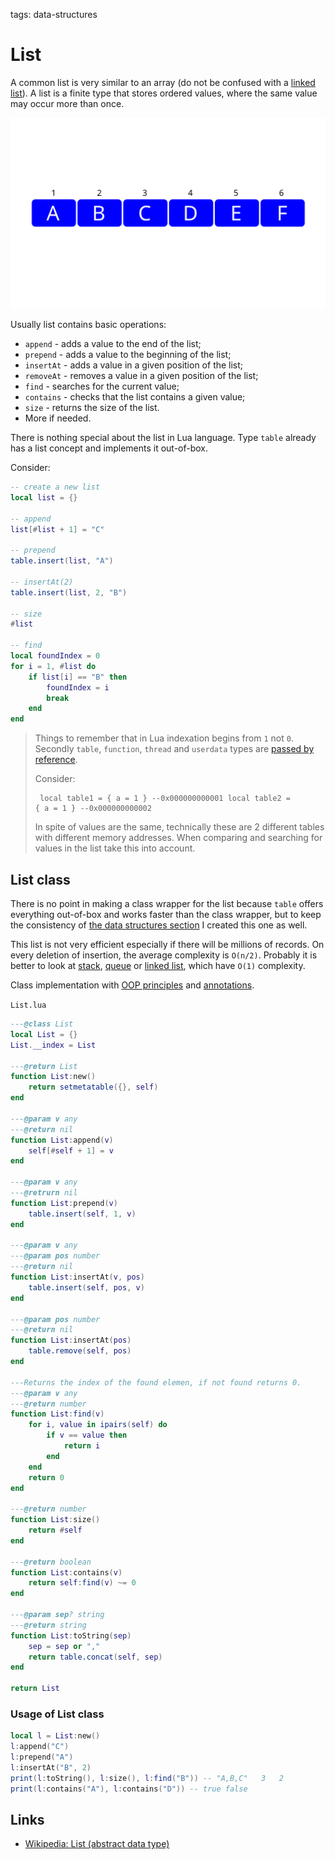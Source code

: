 <!-- Description: List abstract data structure in Lua language. Implementation of append, prepend, contains and find methods. -->

tags: data-structures

# List

A common list is very similar to an array (do not be confused with a
[linked list](/linked-list.html)).
A list is a finite type that stores ordered values, where the same value may
occur more than once.

![Figure 1. List abstract type](/assets/img/list01.svg)

Usually list contains basic operations:

- `append` - adds a value to the end of the list;
- `prepend` - adds a value to the beginning of the list;
- `insertAt` - adds a value in a given position of the list;
- `removeAt` - removes a value in a given position of the list;
- `find` - searches for the current value;
- `contains` - checks that the list contains a given value; 
- `size` - returns the size of the list.
- More if needed.

There is nothing special about the list in Lua language. Type `table` already
has a list concept and implements it out-of-box. 

Consider:

```lua
-- create a new list
local list = {}

-- append
list[#list + 1] = "C"

-- prepend
table.insert(list, "A")

-- insertAt(2)
table.insert(list, 2, "B")

-- size
#list

-- find
local foundIndex = 0
for i = 1, #list do
	if list[i] == "B" then
		foundIndex = i
		break
	end 
end
```

> Things to remember that in Lua indexation begins from `1` not `0`.
> Secondly `table`, `function`, `thread` and `userdata` types are
> [passed by reference](/types-in-lua-references-vs-values.html).
>
> Consider:
>
> <code><pre>
> local table1 = { a = 1 } --0x000000000001
> local table2 = { a = 1 } --0x000000000002
> </code></pre>
>
> In spite of values are the same, technically these are 2 different tables
> with different memory addresses. When comparing and searching for values
> in the list take this into account.

## List class

There is no point in making a class wrapper for the list because `table`
offers everything out-of-box and works faster than the class wrapper, but to
keep the consistency of [the data structures section](/tag/data-structures/)
I created this one as well.

This list is not very efficient especially if there will be millions of records.
On every deletion of insertion, the average complexity is `O(n/2)`. Probably
it is better to look at [stack](/post/stack.html), [queue](/post/queue.html) or 
[linked list](/post/linked-list.html), which have `O(1)` complexity.

Class implementation with [OOP principles](/post/object-oriented-programming-in-lua.html) and
[annotations](/post/object-oriented-programming-in-lua.html#annotations).


`List.lua`

```lua
---@class List
local List = {}
List.__index = List

---@return List
function List:new()
	return setmetatable({}, self)
end

---@param v any
---@return nil
function List:append(v)
	self[#self + 1] = v
end

---@param v any
---@retrurn nil
function List:prepend(v)
	table.insert(self, 1, v)
end

---@param v any
---@param pos number
---@return nil
function List:insertAt(v, pos)
	table.insert(self, pos, v)
end

---@param pos number
---@return nil
function List:insertAt(pos)
	table.remove(self, pos)
end

---Returns the index of the found elemen, if not found returns 0.
---@param v any
---@return number
function List:find(v)
	for i, value in ipairs(self) do
		if v == value then
			return i
		end
	end
	return 0
end

---@return number
function List:size()
	return #self
end

---@return boolean
function List:contains(v)
	return self:find(v) ~= 0
end

---@param sep? string
---@return string
function List:toString(sep)
	sep = sep or ","
	return table.concat(self, sep)
end

return List
```

### Usage of List class

```Lua
local l = List:new()
l:append("C")
l:prepend("A")
l:insertAt("B", 2)
print(l:toString(), l:size(), l:find("B")) -- "A,B,C"	3	2
print(l:contains("A"), l:contains("D")) -- true	false
```

## Links

- [Wikipedia: List (abstract data type)](https://en.wikipedia.org/wiki/List_(abstract_data_type))